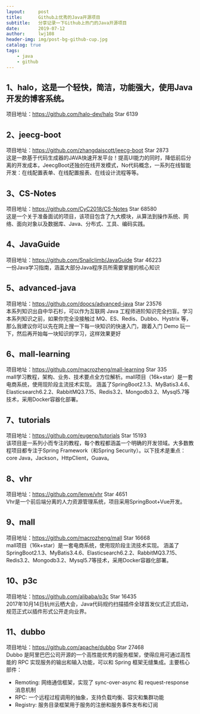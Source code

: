 ```yaml
---
layout:     post
title:      Github上优秀的Java开源项目
subtitle:   分享记录一下Github上热门的Java开源项目
date:       2019-07-12
author:     lwj108
header-img: img/post-bg-github-cup.jpg
catalog: true
tags:
    - java
    - github
---
```

## 1、halo，这是一个轻快，简洁，功能强大，使用Java开发的博客系统。
项目地址：https://github.com/halo-dev/halo   Star 6139
## 2、jeecg-boot
项目地址：https://github.com/zhangdaiscott/jeecg-boot  Star 2873<br>
这是一款基于代码生成器的JAVA快速开发平台！提高UI能力的同时，降低前后分离的开发成本，JeecgBoot还独创在线开发模式，No代码概念，一系列在线智能开发：在线配置表单、在线配置报表、在线设计流程等等。
## 3、CS-Notes
项目地址：https://github.com/CyC2018/CS-Notes Star 68580<br>
这是一个关于准备面试的项目，该项目包含了九大模块，从算法到操作系统、网络、面向对象以及数据库、Java、分布式、工具、编码实践。
## 4、JavaGuide
项目地址：https://github.com/Snailclimb/JavaGuide Star 46223<br>
一份Java学习指南，涵盖大部分Java程序员所需要掌握的核心知识
## 5、advanced-java
项目地址：https://github.com/doocs/advanced-java Star 23576<br>
本系列知识出自中华石杉，可以作为互联网 Java 工程师进阶知识完全扫盲。学习本系列知识之前，如果你完全没接触过 MQ、ES、Redis、Dubbo、Hystrix 等，那么我建议你可以先在网上搜一下每一块知识的快速入门，跟着入门 Demo 玩一下，然后再开始每一块知识的学习，这样效果更好
## 6、mall-learning
项目地址：https://github.com/macrozheng/mall-learning Star 335<br>
mall学习教程，架构、业务、技术要点全方位解析。mall项目（16k+star）是一套电商系统，使用现阶段主流技术实现。 涵盖了SpringBoot2.1.3、MyBatis3.4.6、Elasticsearch6.2.2、RabbitMQ3.7.15、Redis3.2、Mongodb3.2、Mysql5.7等技术，采用Docker容器化部署。
## 7、tutorials
项目地址：https://github.com/eugenp/tutorials    Star 15193<br>
该项目是一系列小而专注的教程，每个教程都涵盖一个明确的开发领域。大多数教程项目都专注于Spring Framework（和Spring Security）。以下技术是重点：core Java，Jackson，HttpClient，Guava。
## 8、vhr
项目地址：https://github.com/lenve/vhr   Star 4651<br>
Vhr是一个前后端分离的人力资源管理系统，项目采用SpringBoot+Vue开发。
## 9、mall
项目地址：https://github.com/macrozheng/mall  Star 16668<br>
mall项目（16k+star）是一套电商系统，使用现阶段主流技术实现。 涵盖了SpringBoot2.1.3、MyBatis3.4.6、Elasticsearch6.2.2、RabbitMQ3.7.15、Redis3.2、Mongodb3.2、Mysql5.7等技术，采用Docker容器化部署。
## 10、p3c
项目地址：https://github.com/alibaba/p3c   Star 16435<br>
2017年10月14日杭州云栖大会，Java代码规约扫描插件全球首发仪式正式启动，规范正式以插件形式公开走向业界。
## 11、dubbo
项目地址：https://github.com/apache/dubbo  Star 27468<br>
Dubbo 是阿里巴巴公司开源的一个高性能优秀的服务框架，使得应用可通过高性能的 RPC 实现服务的输出和输入功能，可以和 Spring 框架无缝集成。主要核心部件：
* Remoting: 网络通信框架，实现了 sync-over-async 和 request-response 消息机制
* RPC: 一个远程过程调用的抽象，支持负载均衡、容灾和集群功能
* Registry: 服务目录框架用于服务的注册和服务事件发布和订阅
